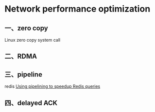 # Network performance optimization

## 一、zero copy

Linux zero copy system call

## 二、RDMA



## 三、pipeline

redis [Using pipelining to speedup Redis queries](https://redis.io/topics/pipelining)

## 四、delayed ACK

